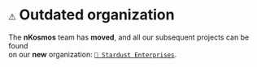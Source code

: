 # `⚠️` Outdated organization

The **nKosmos** team has **moved**, and all our subsequent projects can be found  
on our **new** organization: 
[`🚀 Stardust Enterprises`](https://github.com/stardust-enterprises).
